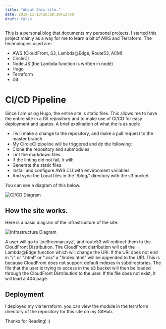 ```yaml
---
title: "About this site."
date: 2019-11-13T20:58:30+13:00
draft: false
---
```


This is a personal blog that documents my personal projects.
I started this project mainly as a way for me to learn a bit of AWS and Terraform.
The technologies used are:
- AWS (CloudFront, S3, Lambda@Edge, Route53, ACM)
- CircleCI
- Node.JS (the Lambda function is written in node)
- Hugo
- Terraform
- Git

# CI/CD Pipeline

Since I am using Hugo, the entire site is static files.
This allows me to have the entire site in a Git repository
and to make use of CI/CD for easy deployment and upates.
A brief explination of what the  is as such:
- I will make a change to the repository, and make a pull request to the master branch.
- My CircleCI pipeline will be triggered and do the following:
- Clone the repository and submodules
- Lint the markdown files
- If the linting did not fail, it will:
- Generate the static files
- Install and configure AWS CLI with environment variables
- And sync the Local files in the '/blog/' directory with the s3 bucket.

You can see a diagram of this below.

![CI/CD Diagram](cicddiagram.png)

## How the site works.

Here is a basic diagram of the infrastructure of the site.

![Infrastructure Diagram](infradiagram.png)

A user will go to 'joelfreeman.xyz', and route53 will redirect them to the CloudFront Distribution.
The CloudFront distribution will call the Lambda@Edge function which will change the URI.
If the URI does not end in "/" or ".html" or ".css" a "/index.html" will be appended to the URI.
This is because CloudFront does not support default indexes in subdirectories.
The file that the user is trying to access in the s3 bucket
will then be loaded through the CloudFront Distribution to the user.
If the file does not exist, it will load a 404 page.

## Deployment

I deployed my via terraform. you can view the module in the 
terraform directory of the repository for this site on my GitHub.

Thanks for Reading! :)
